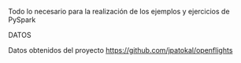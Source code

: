 Todo lo necesario para la realización de los ejemplos y ejercicios de PySpark

DATOS

Datos obtenidos del proyecto https://github.com/jpatokal/openflights
